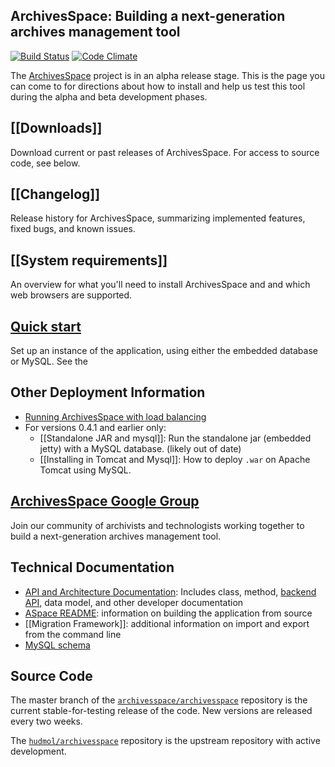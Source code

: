 ## ArchivesSpace: Building a next-generation archives management tool

[![Build Status](https://travis-ci.org/archivesspace/archivesspace.png?branch=master)](https://travis-ci.org/archivesspace/archivesspace) [![Code Climate](https://codeclimate.com/github/archivesspace/archivesspace.png)](https://codeclimate.com/github/archivesspace/archivesspace)

The [ArchivesSpace](http://www.archivesspace.org/) project is in an alpha release stage.  This is the page you can come to for directions about how to install and help us test this tool during the alpha and beta development phases.

## [[Downloads]]
Download current or past releases of ArchivesSpace. For access to source code, see below.

## [[Changelog]]
Release history for ArchivesSpace, summarizing implemented features, fixed bugs, and known issues.

## [[System requirements]] 
An overview for what you'll need to install ArchivesSpace and and which web browsers are supported.

## [Quick start](https://github.com/archivesspace/archivesspace/#readme)
Set up an instance of the application, using either the embedded database or MySQL. See the

## Other Deployment Information
* [Running ArchivesSpace with load balancing](https://github.com/hudmol/archivesspace/tree/master/clustering#readme)
* For versions 0.4.1 and earlier only: 
    * [[Standalone JAR and mysql]]: Run the standalone jar (embedded jetty) with a MySQL database. (likely out of date)
    * [[Installing in Tomcat and Mysql]]: How to deploy `.war` on Apache Tomcat using MySQL.

## [ArchivesSpace Google Group](http://groups.google.com/group/archivesspace)
Join our community of archivists and technologists working together to build a next-generation archives management tool. 

## Technical Documentation

* [API and Architecture Documentation](http://archivesspace.github.com/archivesspace/doc/): Includes class, method, [backend API](http://archivesspace.github.com/archivesspace/doc/file.API.html), data model, and other developer documentation
* [ASpace README](https://github.com/archivesspace/archivesspace/blob/master/README.md): information on building the application from source
* [[Migration Framework]]: additional information on import and export from the command line
* [MySQL schema](https://gist.github.com/3562410)

## Source Code
The master branch of the [`archivesspace/archivesspace`](https://github.com/archivesspace/archivesspace) repository is the current stable-for-testing release of the code.  New versions are released every two weeks.

The [`hudmol/archivesspace`](https://github.com/hudmol/archivesspace) repository is the upstream repository with active development.